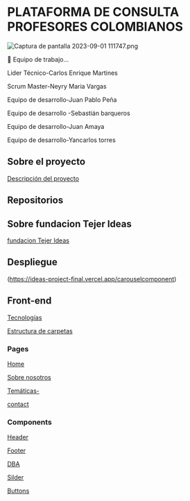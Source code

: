 # PLATAFORMA DE CONSULTA PROFESORES COLOMBIANOS

![Captura de pantalla 2023-09-01 111747.png](PLATAFORMA%20DE%20CONSULTA%20PROFESORES%20COLOMBIANOS%20743529f433ec47438e59751cba544b93/Captura_de_pantalla_2023-09-01_111747.png)

<aside>
👋 Equipo de trabajo…

Lider Técnico-Carlos Enrique Martines

Scrum Master-Neyry Maria Vargas

Equipo de desarrollo-Juan Pablo Peña

Equipo de desarrollo -Sebastián barqueros 

Equipo de desarrollo-Juan Amaya

Equipo de desarrollo-Yancarlos torres

</aside>

## Sobre el proyecto

[Descripción del proyecto](https://www.notion.so/Descripci-n-del-proyecto-299a1d6fc2f14fc2947c1066a0cf535a?pvs=21)

## Repositorios

## Sobre fundacion Tejer Ideas

[fundacion Tejer Ideas](https://www.notion.so/fundacion-Tejer-Ideas-1707df75b0b34c24a9ec400f5cfabbe4?pvs=21)

[](https://github.com/CarlosEmartinezC/ideas-project-final/invitations)

## Despliegue
(https://ideas-project-final.vercel.app/carouselcomponent)
## Front-end

[Tecnologías](https://www.notion.so/Tecnolog-as-59f106455c6b4245bfe3f1644c66cae1?pvs=21)

[Estructura de carpetas](https://www.notion.so/Estructura-de-carpetas-3cafbab7cfc84cf6805f36e294cc82eb?pvs=21)

### Pages

[Home](https://www.notion.so/Home-a6dac2dada7846269ad7681c03b6ee35?pvs=21)

[Sobre nosotros](https://www.notion.so/Sobre-nosotros-82d5b37b753b4e088810fb8cc02cb78d?pvs=21)

[Temáticas-](https://www.notion.so/Tem-ticas-830eabe47265467e97c9a7afc20e3811?pvs=21)

[contact](https://www.notion.so/contact-70901c2dcf4541b4aab05fcd93350e14?pvs=21)

### Components

[Header](https://www.notion.so/Header-105850cef8ed4f868d086f126d1eeb89?pvs=21)

[Footer](https://www.notion.so/Footer-9896e443609b48b7844b6de6d271e29f?pvs=21)

[DBA](https://www.notion.so/DBA-cfebc72dba84487c90ae5617e91ea18e?pvs=21)

[Silder](https://www.notion.so/Silder-2c7bc25ab8504b3594bbc6a4e7ff3120?pvs=21)

[Buttons](https://www.notion.so/Buttons-73ae32700cbe436bbde6549bcad8435c?pvs=21)

### 

##

